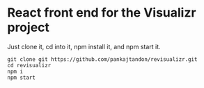 React front end for the Visualizr project 
==

Just clone it, cd into it, npm install it, and npm start it.

```
git clone git https://github.com/pankajtandon/revisualizr.git 
cd revisualizr
npm i
npm start
```
